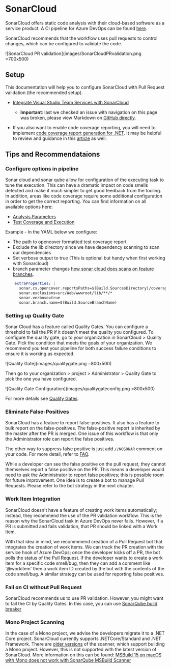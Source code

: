 # SonarCloud

SonarCloud offers static code analysis with their cloud-based software as a service product. A CI pipeline for Azure DevOps can be found [here](../../pipelines/StaticCodeAnalysis/SonarCloud.yml).

SonarCloud recommends that the workflow uses pull requests to control changes, which can be configured to validate the code.

![SonarCloud PR validation](images/SonarCloudPRvalidation.png =700x500)

## Setup

This documentation will help you to configure SonarCloud with Pull Request validation (the recommended setup).

* [Integrate Visual Studio Team Services with SonarCloud](https://docs.microsoft.com/en-us/labs/devops/sonarcloudlab/)
    * **Important**: last we checked an issue with navigation on this page was broken, please view Markdown on [GitHub directly](https://github.com/MicrosoftDocs/labs/blob/master/labs/devops/SonarCloudLab/includes/SetupPRintegration.md).

* If you also want to enable code coverage reporting, you will need to implement [code coverage report generation for .NET](https://docs.microsoft.com/en-us/azure/devops/pipelines/ecosystems/dotnet-core?view=azure-devops#collect-code-coverage). It may be helpful to review and guidance in this [article](https://writeabout.net/2019/04/27/net-core-code-coverage-done-right/) as well.

## Tips and Recommendataions

### Configure options in pipeline

Sonar cloud and sonar qube allow for configuration of the executing task to tune the execution.  This can have a dramatic impact on code smells detected and make it much simpler to get good feedback from the tooling.  In addition, areas like code coverage require some additional configuration in order to get the correct reporting.  You can find information on all available options here:

* [Analysis Parameters](https://sonarcloud.io/documentation/analysis/analysis-parameters/)
* [Test Coverage and Execution](https://sonarcloud.io/documentation/analysis/coverage/)

Example - In the YAML below we configure: 

* The path to opencover formatted test coverage report
* Exclude the lib directory since we have dependency scanning to scan our dependencies
* Set verbose output to true (This is optional but handy when first working with Sonarcloud)
* branch parameter changes [how sonar cloud does scans on feature branches](https://sonarcloud.io/documentation/branches/overview/).

``` YAML
    extraProperties: |
      sonar.cs.opencover.reportsPaths=$(Build.SourcesDirectory)/coverage/coverage.opencover.xml
      sonar.exclusions=src/Web/wwwroot/lib/**/*
      sonar.verbose=true
      sonar.branch.name=$(Build.SourceBranchName)
```

### Setting up Quality Gate

Sonar Cloud has a feature called Quality Gates. You can configure a threshold to fail the PR if it doesn't meet the quality you configured.  To configure the quality gate, go to your organization in SonarCloud > Quality Gate. Pick the condition that meets the goals of your organization. We recommend you test your pipeline for both success failure conditions to ensure it is working as expected.

![Quality Gate](images/qualitygate.png =800x500)

Then go to your organization > project > Administrator > Quality Gate to pick the one you have configured.

![Quality Gate Configuration](images/qualitygateconfig.png =800x500)

For more details see [Quality Gates](https://sonarcloud.io/documentation/user-guide/quality-gates/).

### Eliminate False-Positives

SonarCloud has a feature to report false-positives. It also has a feature to bulk report on the false-positives.
The false-positive report is inherited by the master after the PR is merged. One issue of this workflow is that
only the Administrator role can report the false positives.

The other way to suppress false positive is just add `//NOSONAR` comment on your code. For more detail, refer to [FAQ](https://sonarcloud.io/documentation/faq/).

While a developer can see the false positive on the pull request, they cannot themselves report a false positive on the PR.
This means a developer would need to ask the Administrator to report false positives; this is possible room for future improvement.
One idea is to create a bot to manage Pull Requests. Please refer to the bot strategy in the next chapter.

### Work Item Integration

SonarCloud doesn't have a feature of creating work items automatically; instead, they recommend the use of the PR validation workflow.
This is the reason why the SonarCloud task in Azure DevOps never fails. However, if a PR is submitted and fails validation, that
PR should be linked with a Work Item.

With that idea in mind, we recommmend creation of a Pull Request bot that integrates the creation of work items. We can track the PR creation with the
service hook of Azure DevOps; once the developer kicks off a PR, the bot polls the status of the Pull Request. If the developer wants to create a work item for a specific code smell/bug,
then they can add a comment like '@workitem' then a work item ID created by the bot with the contents of the code smell/bug. A similar strategy can be used for reporting false positives.

### Fail on CI without Pull Request

SonarCloud recommends us to use PR validation. However, you might want to fail the CI by Quality Gates.
In this case, you can use [SonarQube build breaker](https://marketplace.visualstudio.com/items?itemName=SimondeLang.sonar-buildbreaker)

### Mono Project Scanning

In the case of a Mono project, we advise the developers migrate it to a .NET Core project. SonarCloud currently supports .NETCore/Standard and .NET Framework. There are [older versions](https://github.com/SonarSource/sonar-scanner-msbuild/releases?after=4.1.1.1164)
of the scanner, which support building a Mono project. However, this is not supported with the latest version of SonarCloud.
More information on this can be found:
[MSBuild 15 on macOS with Mono does not work with SonarQube MSBuild Scanner](https://github.com/Microsoft/msbuild/issues/1956)
